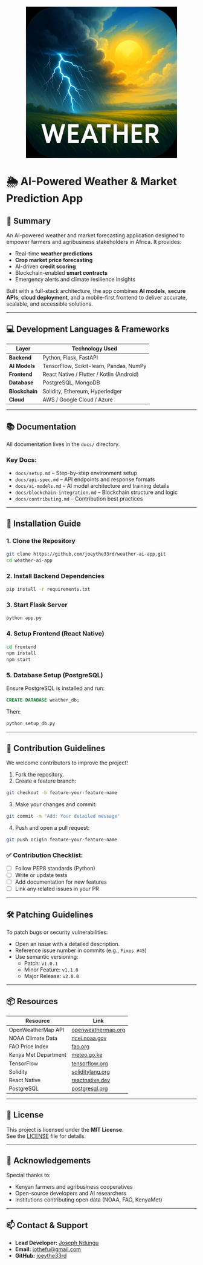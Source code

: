 <p align="center">
  <img src="Assets/ai-weather-app-logo.png" alt="AI Weather App" width="400">
</p>

# 🌦️ AI-Powered Weather & Market Prediction App

## 📘 Summary

An AI-powered weather and market forecasting application designed to empower farmers and agribusiness stakeholders in Africa. It provides:

- Real-time **weather predictions**
- **Crop market price forecasting**
- AI-driven **credit scoring**
- Blockchain-enabled **smart contracts**
- Emergency alerts and climate resilience insights

Built with a full-stack architecture, the app combines **AI models**, **secure APIs**, **cloud deployment**, and a mobile-first frontend to deliver accurate, scalable, and accessible solutions.

---

## 💻 Development Languages & Frameworks

| Layer        | Technology Used                          |
|--------------|-------------------------------------------|
| **Backend**  | Python, Flask, FastAPI                    |
| **AI Models**| TensorFlow, Scikit-learn, Pandas, NumPy   |
| **Frontend** | React Native / Flutter / Kotlin (Android)|
| **Database** | PostgreSQL, MongoDB                      |
| **Blockchain**| Solidity, Ethereum, Hyperledger          |
| **Cloud**    | AWS / Google Cloud / Azure               |

---

## 📚 Documentation

All documentation lives in the `docs/` directory.

### Key Docs:

- `docs/setup.md` – Step-by-step environment setup
- `docs/api-spec.md` – API endpoints and response formats
- `docs/ai-models.md` – AI model architecture and training details
- `docs/blockchain-integration.md` – Blockchain structure and logic
- `docs/contributing.md` – Contribution best practices

---

## 🚀 Installation Guide

### 1. **Clone the Repository**
```bash
git clone https://github.com/joeythe33rd/weather-ai-app.git
cd weather-ai-app
```

### 2. **Install Backend Dependencies**
```bash
pip install -r requirements.txt
```

### 3. **Start Flask Server**
```bash
python app.py
```

### 4. **Setup Frontend (React Native)**
```bash
cd frontend
npm install
npm start
```

### 5. **Database Setup (PostgreSQL)**
Ensure PostgreSQL is installed and run:
```sql
CREATE DATABASE weather_db;
```
Then:
```bash
python setup_db.py
```

---

## 🤝 Contribution Guidelines

We welcome contributors to improve the project!

1. Fork the repository.
2. Create a feature branch:
```bash
git checkout -b feature-your-feature-name
```
3. Make your changes and commit:
```bash
git commit -m "Add: Your detailed message"
```
4. Push and open a pull request:
```bash
git push origin feature-your-feature-name
```

### ✅ Contribution Checklist:

- [ ] Follow PEP8 standards (Python)
- [ ] Write or update tests
- [ ] Add documentation for new features
- [ ] Link any related issues in your PR

---

## 🛠️ Patching Guidelines

To patch bugs or security vulnerabilities:

- Open an issue with a detailed description.
- Reference issue number in commits (e.g., `Fixes #45`)
- Use semantic versioning:
  - Patch: `v1.0.1`
  - Minor Feature: `v1.1.0`
  - Major Release: `v2.0.0`

---

## 📦 Resources

| Resource              | Link                                                   |
|-----------------------|--------------------------------------------------------|
| OpenWeatherMap API    | [openweathermap.org](https://openweathermap.org/api)   |
| NOAA Climate Data     | [ncei.noaa.gov](https://www.ncei.noaa.gov/)            |
| FAO Price Index       | [fao.org](https://www.fao.org/worldfoodsituation/)     |
| Kenya Met Department  | [meteo.go.ke](https://www.meteo.go.ke/)                |
| TensorFlow            | [tensorflow.org](https://www.tensorflow.org/)          |
| Solidity              | [soliditylang.org](https://docs.soliditylang.org/)     |
| React Native          | [reactnative.dev](https://reactnative.dev/)            |
| PostgreSQL            | [postgresql.org](https://www.postgresql.org/)          |

---

## 📄 License

This project is licensed under the **MIT License**.  
See the [LICENSE](./LICENSE) file for details.

---

## 🙌 Acknowledgements

Special thanks to:
- Kenyan farmers and agribusiness cooperatives
- Open-source developers and AI researchers
- Institutions contributing open data (NOAA, FAO, KenyaMet)

---

## 📫 Contact & Support

- **Lead Developer:** [Joseph Ndungu](https://www.linkedin.com/in/joseph-ndungu-74431b135/)
- **Email:** [jothefu@gmail.com](mailto:jothefu@gmail.com)
- **GitHub:** [joeythe33rd](https://github.com/joeythe33rd)

